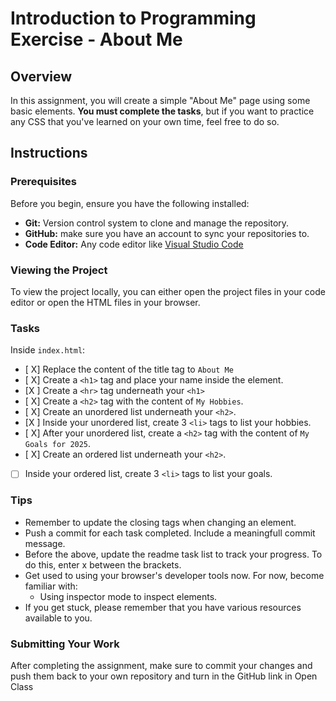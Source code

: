 # Introduction to Programming Exercise - About Me

## Overview
In this assignment, you will create a simple "About Me" page using some basic elements. **You must complete the tasks**, but if you want to practice any CSS that you've learned on your own time, feel free to do so.

## Instructions

### Prerequisites

Before you begin, ensure you have the following installed:

- **Git:** Version control system to clone and manage the repository.
- **GitHub:** make sure you have an account to sync your repositories to.
- **Code Editor:** Any code editor like [Visual Studio Code](https://code.visualstudio.com/)

### Viewing the Project

To view the project locally, you can either open the project files in your code editor or open the HTML files in your browser.

### Tasks

Inside `index.html`:
- [ X] Replace the content of the title tag to `About Me`
- [ X] Create a `<h1>` tag and place your name inside the element.
- [X ] Create a `<hr>` tag underneath your `<h1>`
- [ X] Create a `<h2>` tag with the content of `My Hobbies`.
- [ X] Create an unordered list underneath your `<h2>`.
- [X ] Inside your unordered list, create 3 `<li>` tags to list your hobbies.
- [ X] After your unordered list, create a `<h2>` tag with the content of `My Goals for 2025`.
- [ X] Create an ordered list underneath your `<h2>`.
- [ ] Inside your ordered list, create 3 `<li>` tags to list your goals.



### Tips
- Remember to update the closing tags when changing an element.
- Push a commit for each task completed. Include a meaningfull commit message.
- Before the above, update the readme task list to track your progress. To do this, enter x between the brackets.
- Get used to using your browser's developer tools now. For now, become familiar with: 
    - Using inspector mode to inspect elements.
- If you get stuck, please remember that you have various resources available to you.


### Submitting Your Work

After completing the assignment, make sure to commit your changes and push them back to your own repository and turn in the GitHub link in Open Class

